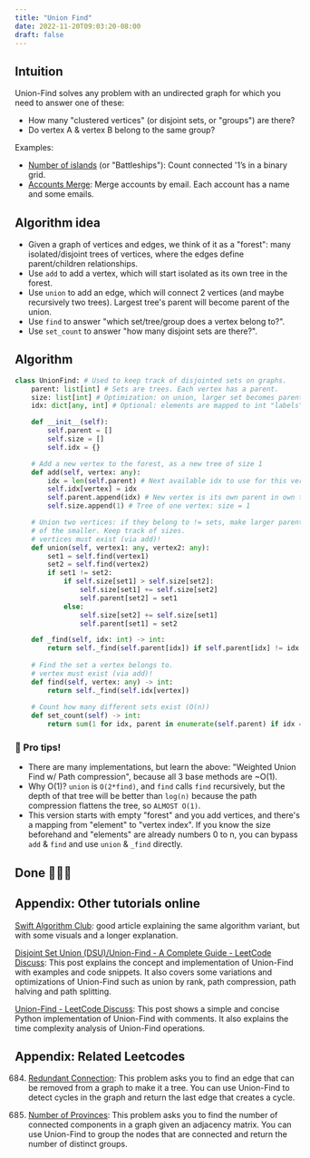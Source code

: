 ```yaml
---
title: "Union Find"
date: 2022-11-20T09:03:20-08:00
draft: false
---
```

## Intuition

Union-Find solves any problem with an undirected graph for which you need to answer one of these:

- How many "clustered vertices" (or disjoint sets, or "groups") are there?
- Do vertex A & vertex B belong to the same group?

Examples:

- [Number of islands](https://leetcode.com/problems/number-of-islands/) (or "Battleships"): Count connected '1’s in a binary grid.
- [Accounts Merge](https://leetcode.com/problems/accounts-merge): Merge accounts by email. Each account has a name and some emails.

## Algorithm idea

- Given a graph of vertices and edges, we think of it as a "forest": many isolated/disjoint trees of vertices, where the edges define parent/children relationships.
- Use `add` to add a vertex, which will start isolated as its own tree in the forest.
- Use `union` to add an edge, which will connect 2 vertices (and maybe recursively two trees). Largest tree's parent will become parent of the union.
- Use `find` to answer "which set/tree/group does a vertex belong to?".
- Use `set_count` to answer "how many disjoint sets are there?".

## Algorithm

```python
class UnionFind: # Used to keep track of disjointed sets on graphs.
    parent: list[int] # Sets are trees. Each vertex has a parent.
    size: list[int] # Optimization: on union, larger set becomes parent.
    idx: dict[any, int] # Optional: elements are mapped to int "labels".

    def __init__(self):
        self.parent = []
        self.size = []
        self.idx = {}

    # Add a new vertex to the forest, as a new tree of size 1
    def add(self, vertex: any):
        idx = len(self.parent) # Next available idx to use for this vertex.
        self.idx[vertex] = idx
        self.parent.append(idx) # New vertex is its own parent in own tree.
        self.size.append(1) # Tree of one vertex: size = 1

    # Union two vertices: if they belong to != sets, make larger parent
    # of the smaller. Keep track of sizes.
    # vertices must exist (via add)!
    def union(self, vertex1: any, vertex2: any):
        set1 = self.find(vertex1)
        set2 = self.find(vertex2)
        if set1 != set2:
            if self.size[set1] > self.size[set2]:
                self.size[set1] += self.size[set2]
                self.parent[set2] = set1
            else:
                self.size[set2] += self.size[set1]
                self.parent[set1] = set2

    def _find(self, idx: int) -> int:
        return self._find(self.parent[idx]) if self.parent[idx] != idx else idx
    
    # Find the set a vertex belongs to.
    # vertex must exist (via add)!
    def find(self, vertex: any) -> int:
        return self._find(self.idx[vertex])
    
    # Count how many different sets exist (O(n))
    def set_count(self) -> int:
        return sum(1 for idx, parent in enumerate(self.parent) if idx == parent)
```

### 🧠 Pro tips!

- There are many implementations, but learn the above: "Weighted Union Find w/ Path compression", because all 3 base methods are ~O(1).
- Why O(1)? `union` is `O(2*find)`, and `find` calls `find` recursively, but the depth of that tree will be better than `log(n)` because the path compression flattens the tree, so `ALMOST O(1)`.
- This version starts with empty "forest" and you add vertices, and there's a mapping from "element" to "vertex index". If you know the size beforehand and "elements" are already numbers 0 to n, you can bypass `add` & `find` and use `union` & `_find` directly.

## Done 🎉🎉🎉

## Appendix: Other tutorials online

[Swift Algorithm Club](https://aquarchitect.github.io/swift-algorithm-club/Union-Find/): good article explaining the same algorithm variant, but with some visuals and a longer explanation.

[Disjoint Set Union (DSU)/Union-Find - A Complete Guide - LeetCode Discuss](https://leetcode.com/discuss/general-discussion/1072418/Disjoint-Set-Union-(DSU)Union-Find-A-Complete-Guide): This post explains the concept and implementation of Union-Find with examples and code snippets. It also covers some variations and optimizations of Union-Find such as union by rank, path compression, path halving and path splitting.

[Union-Find - LeetCode Discuss](https://leetcode.com/problems/number-of-operations-to-make-network-connected/discuss/477806/python-union-find): This post shows a simple and concise Python implementation of Union-Find with comments. It also explains the time complexity analysis of Union-Find operations.

## Appendix: Related Leetcodes

684. [Redundant Connection](https://leetcode.com/problems/redundant-connection/): This problem asks you to find an edge that can be removed from a graph to make it a tree. You can use Union-Find to detect cycles in the graph and return the last edge that creates a cycle.

685. [Number of Provinces](https://leetcode.com/problems/number-of-provinces/): This problem asks you to find the number of connected components in a graph given an adjacency matrix. You can use Union-Find to group the nodes that are connected and return the number of distinct groups.

